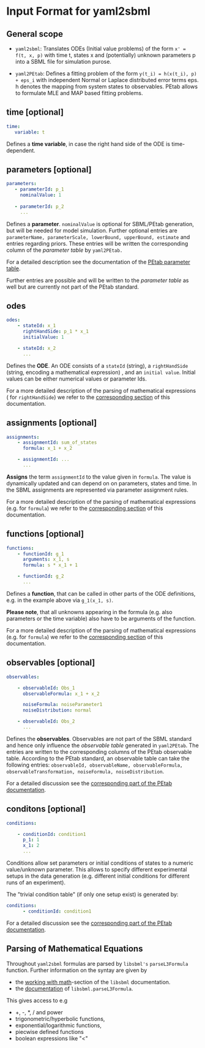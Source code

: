 # Input Format for yaml2sbml

## General scope

*  `yaml2sbml`: Translates ODEs (Initial value problems) of the form `x' = f(t, x, p)` with time t, states x  and (potentially) unknown parameters p into a SBML file for simulation purose.

*  `yaml2PEtab`: Defines a fitting problem of the form `y(t_i) = h(x(t_i), p) + eps_i` with independent Normal or Laplace distributed error terms eps. h denotes the mapping from system states to observables. PEtab allows to formulate MLE and MAP based fitting problems.


## time \[optional\]

```yaml
time:
   variable: t
```

Defines a **time variable**, in case the right hand side of the ODE is time-dependent.
  
## parameters \[optional\]

```yaml
parameters: 
   - parameterId: p_1
     nominalValue: 1
  
   - parameterId: p_2
     ...     
 ```

Defines a **parameter**. `nominalValue` is optional for SBML/PEtab generation, but will be needed for model simulation. Further optional entries are `parameterName, parameterScale, lowerBound, upperBound, estimate` and entries regarding priors. These entries will be written the corresponding column of the _parameter table_ by `yaml2PEtab.`

For a detailed description see the documentation of the [PEtab parameter table](https://github.com/PEtab-dev/PEtab/blob/master/doc/documentation_data_format.md#parameter-table "PEtab paramter table documentation"). 

Further entries are possible and will be written to the _parameter table_ as well but are currently not part of the PEtab standard. 

## odes

```yaml
odes:
    - stateId: x_1
      rightHandSide: p_1 * x_1
      initialValue: 1

    - stateId: x_2
      ...      
```

Defines the **ODE**. An ODE consists of a `stateId` (string), a `rightHandSide` (string, encoding a mathematical expression) , and an `initial value`. Initial values can be either numerical values or parameter Ids. 

For a more detailed description of the parsing of mathematical expressions ( for  `rightHandSide`) we refer to the [corresponding section](#parsing-of-mathematical-equations) of this documentation.

## assignments \[optional\]

```yaml
assignments:
    - assignmentId: sum_of_states
      formula: x_1 + x_2

    - assignmentId: ...
      ...
```

**Assigns** the term `assignmentId` to the value given in `formula`. The value is dynamically updated and can depend on on parameters, states and time. In the SBML assignments are represented via parameter assignment rules.

For a more detailed description of the parsing of mathematical expressions (e.g. for  `formula`) we refer to the [corresponding section](#parsing-of-mathematical-equations) of this documentation.

## functions \[optional\]

``` yaml
functions:
    - functionId: g_1
      arguments: x_1, s
      formula: s * x_1 + 1

    - functionId: g_2
      ...
```

Defines a **function**, that can be called in other parts of the ODE definitions, e.g. in the example above via  `g_1(x_1, s)`. 

**Please note**, that all unknowns appearing in the formula (e.g. also parameters or the time variable) also have to be arguments of the function.  

For a more detailed description of the parsing of mathematical expressions (e.g. for  `formula`) we refer to the [corresponding section](#parsing-of-mathematical-equations) of this documentation.

## observables \[optional\]

``` yaml
observables:

    - observableId: Obs_1
      observableFormula: x_1 + x_2

      noiseFormula: noiseParameter1
      noiseDistribution: normal

    - observableId: Obs_2
      ...
```

Defines the **observables**. Observables are not part of the SBML standard and hence only influence the _observable table_ generated in `yaml2PEtab`. The entries are written to the corresponding columns of the PEtab observable table. According to the PEtab standard, an observable table can take the following entries:  `observableId, observableName, observableFormula, observableTransformation, noiseFormula, noiseDistribution`. 

For a detailed discussion see the [corresponding part of the PEtab documentation](https://github.com/PEtab-dev/PEtab/blob/master/doc/documentation_data_format.md#observables-table).

## conditons \[optional\]

```yaml
conditions:

    - conditionId: condition1
      p_1: 1
      x_1: 2
      ...
```

Conditions allow set parameters or initial conditions of states to a numeric value/unknown parameter. This allows to specify different experimental setups in the data generation (e.g. different initial conditions for different runs of an experiment). 

The "trivial condition table" (if only one setup exist) is generated by:

```yaml
conditions:
      - conditionId: condition1
```

For a detailed discussion see the [corresponding part of the PEtab documentation](https://github.com/PEtab-dev/PEtab/blob/master/doc/documentation_data_format.md#condition-table).

## Parsing of Mathematical Equations

 Throughout `yaml2sbml` formulas are parsed by `libsbml's` `parseL3Formula` function. Further information on the syntay are given by

*  the [working with math](http://sbml.org/Special/Software/libSBML/docs/formatted/python-api/libsbml-math.html)-section of the `libsbml` documentation.
*  the [documentation](http://sbml.org/Special/Software/libSBML/docs/formatted/python-api/namespacelibsbml.html#ae79acc3be958963c55f1d03944add36b) of `libsbml.parseL3Formula`.


This gives access to e.g 

*  +, -, *, / and power
*  trigonometric/hyperbolic functions, 
*  exponential/logarithmic functions,
*  piecwise defined functions
*  boolean expressions like "<"
